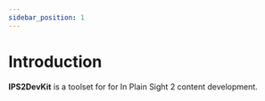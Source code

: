 ```yaml
---
sidebar_position: 1
---
```


# Introduction

**IPS2DevKit** is a toolset for for In Plain Sight 2 content development.
